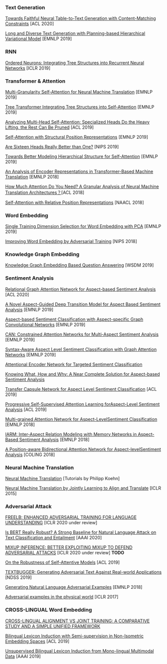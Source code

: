 ### Text Generation

[Towards Faithful Neural Table-to-Text Generation with Content-Matching Constraints](https://www.aclweb.org/anthology/2020.acl-main.101/) [ACL 2020]

[Long and Diverse Text Generation with Planning-based Hierarchical Variational Model](https://arxiv.org/abs/1908.06605) [EMNLP 2019]

### RNN

[Ordered Neurons: Integrating Tree Structures into Recurrent Neural Networks](https://openreview.net/pdf?id=B1l6qiR5F7)  \[ICLR 2019]

### Transformer & Attention

[Multi-Granularity Self-Attention for Neural Machine Translation](https://arxiv.org/abs/1909.02222) [EMNLP 2019]

[Tree Transformer  Integrating Tree Structures into Self-Attention](https://arxiv.org/abs/1909.06639) [EMNLP  2019]

[Analyzing Multi-Head Self-Attention: Specialized Heads Do the Heavy Lifting, the Rest Can Be Pruned](https://arxiv.org/abs/1905.09418) [ACL 2019]

[Self-Attention with Structural Position Representations](https://arxiv.org/abs/1909.00383) [EMNLP 2019]

[Are Sixteen Heads Really Better than One?](https://link.zhihu.com/?target=https%3A//arxiv.org/pdf/1905.10650.pdf) [NIPS 2019]

[Towards Better Modeling Hierarchical Structure for Self-Attention](https://arxiv.org/abs/1909.01562) [EMNLP 2019]

[An Analysis of Encoder Representations in Transformer-Based Machine Translation](https://www.aclweb.org/anthology/W18-5431/) [EMNLP 2018]

[How Much Attention Do You Need? A Granular Analysis of Neural Machine Translation Architectures？](https://link.zhihu.com/?target=https%3A//www.aclweb.org/anthology/P18-1167)[ACL 2018]

[Self-Attention with Relative Position Representations](https://arxiv.org/abs/1803.02155) [NAACL 2018]

### Word Embedding

[Single Training Dimension Selection for Word Embedding with PCA](https://arxiv.org/abs/1909.01761) [EMNLP 2019]

[Improving Word Embedding by Adversarial Training](https://arxiv.org/pdf/1809.06858.pdf) [NIPS 2018]

### Knowledge Graph Embedding

[Knowledge Graph Embedding Based Question Answering](http://research.baidu.com/Public/uploads/5c1c9a58317b3.pdf) [WSDM 2019]

### Sentiment Analysis

[Relational Graph Attention Network for Aspect-based Sentiment Analysis](https://www.aclweb.org/anthology/2020.acl-main.295/) [ACL 2020]

[A Novel Aspect-Guided Deep Transition Model for Aspect Based Sentiment Analysis](https://arxiv.org/pdf/1909.00324.pdf)  [EMNLP 2019]

[Aspect-based Sentiment Classification with Aspect-specific Graph Convolutional Networks](https://arxiv.org/pdf/1909.03477.pdf)  [EMNLP 2019]

[CAN: Constrained Attention Networks for Multi-Aspect Sentiment Analysis](<https://arxiv.org/pdf/1812.10735.pdf>)  [EMNLP 2019]

[Syntax-Aware Aspect Level Sentiment Classification with Graph Attention Networks](https://arxiv.org/pdf/1909.02606.pdf)  [EMNLP 2019]

[Attentional Encoder Network for Targeted Sentiment Classification](https://arxiv.org/pdf/1902.09314.pdf)

[Knowing What, How and Why: A Near Complete Solution for Aspect-based Sentiment Analysis](https://arxiv.org/pdf/1911.01616.pdf)

[Transfer Capsule Network for Aspect Level Sentiment Classification](https://www.aclweb.org/anthology/P19-1052) [ACL 2019]

[Progressive Self-Supervised Attention Learning forAspect-Level Sentiment Analysis](https://www.aclweb.org/anthology/P19-1053) [ACL 2019]

[Multi-grained Attention Network for Aspect-LevelSentiment Classification](https://www.aclweb.org/anthology/D18-1380.pdf) [EMNLP 2018]

[IARM: Inter-Aspect Relation Modeling with Memory Networks in Aspect-Based Sentiment Analysis](https://www.aclweb.org/anthology/D18-1377.pdf) [EMNLP 2018]

[A Position-aware Bidirectional Attention Network for Aspect-levelSentiment Analysis](https://www.aclweb.org/anthology/C18-1066.pdf) [COLING 2018]

### Neural Machine Translation

[Neural Machine Translation](https://arxiv.org/abs/1709.07809) [Tutorials by Philipp Koehn]

[Neural Machine Translation by Jointly Learning to Align and Translate](https://arxiv.org/pdf/1409.0473) [ICLR 2015]

### Adversarial Attack

[FREELB: ENHANCED ADVERSARIAL TRAINING FOR LANGUAGE UNDERSTANDING](https://arxiv.org/pdf/1909.11764.pdf) [ICLR 2020 under review]

[Is BERT Really Robust? A Strong Baseline for Natural Language Attack on Text Classification and Entailment](https://arxiv.org/pdf/1907.11932.pdf) [AAAI 2020]

[MIXUP INFERENCE: BETTER EXPLOITING MIXUP TO DEFEND ADVERSARIAL ATTACKS](https://arxiv.org/abs/1909.11515) [ICLR 2020 under review] 	**TODO**

[On the Robustness of Self-Attentive Models](https://www.aclweb.org/anthology/P19-1147.pdf) [ACL 2019]

[TEXTBUGGER: Generating Adversarial Text Against Real-world Applications](https://arxiv.org/pdf/1812.05271.pdf) [NDSS 2019]

[Generating Natural Language Adversarial Examples](https://arxiv.org/pdf/1804.07998.pdf) [EMNLP 2018]

[Adversarial examples in the physical world](https://arxiv.org/pdf/1607.02533) [ICLR 2017]

### CROSS-LINGUAL Word Embedding

[CROSS-LINGUAL ALIGNMENT VS JOINT TRAINING: A COMPARATIVE STUDY AND A SIMPLE UNIFIED FRAMEWORK](https://arxiv.org/pdf/1910.04708.pdf)

[Bilingual Lexicon Induction with Semi-supervision in Non-Isometric Embedding Spaces](https://www.aclweb.org/anthology/P19-1018) [ACL 2019]

[Unsupervised Bilingual Lexicon Induction from Mono-lingual Multimodal Data](https://arxiv.org/abs/1906.00378) [AAAI 2019]

